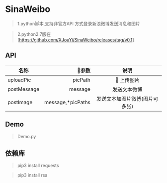 # SinaWeibo
>1.python脚本,支持非官方API 方式登录新浪微博发送消息和图片

>2.python2.7版在[https://github.com/XJouYi/SinaWeibo/releases/tag/v0.1]

## API
| 名称        | 参数    |  说明  |
| --------   | -----:  | :----: |
| uploadPic  | picPath                |   上传图片            |
| postMessage| message                |   发送文本微博         |
| postImage  | message,*picPaths      |   发送文本加图片微博(图片可多张)    |

## Demo
>Demo.py

## 依赖库
>pip3 install requests

>pip3 install rsa



